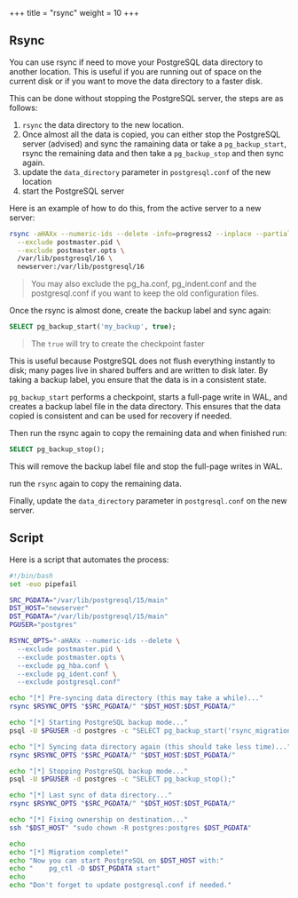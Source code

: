 +++
title = "rsync"
weight = 10
+++

## Rsync

You can use rsync if need to move your PostgreSQL data directory to another
location. This is useful if you are running out of space on the current disk or
if you want to move the data directory to a faster disk.

This can be done without stopping the PostgreSQL server, the steps are as
follows:

1. `rsync` the data directory to the new location.
2. Once almost all the data is copied, you can either stop the PostgreSQL server (advised) and sync the ramaining data or take a `pg_backup_start`,  rsync the remaining data and then take a `pg_backup_stop` and then sync again.
3. update the `data_directory` parameter in `postgresql.conf` of the new location
4. start the PostgreSQL server

Here is an example of how to do this, from the active server to a new server:

```bash
rsync -aHAXx --numeric-ids --delete -info=progress2 --inplace --partial \
  --exclude postmaster.pid \
  --exclude postmaster.opts \
  /var/lib/postgresql/16 \
  newserver:/var/lib/postgresql/16
 ```
> You may also exclude the pg_ha.conf, pg_indent.conf and the postgresql.conf if you want to keep the old configuration files.

Once the rsync is almost done, create the backup label and sync again:

```sql
SELECT pg_backup_start('my_backup', true);
```
> The `true` will try to create the checkpoint faster

This is useful because PostgreSQL does not flush everything instantly to disk; many pages live in shared buffers and are written to disk later. By taking a backup label, you ensure that the data is in a consistent state.

`pg_backup_start` performs a checkpoint, starts a full-page write in WAL, and creates a backup label file in the data directory. This ensures that the data copied is consistent and can be used for recovery if needed.

Then run the rsync again to copy the remaining data and when finished run:

```sql
SELECT pg_backup_stop();
```

This will remove the backup label file and stop the full-page writes in WAL.

run the `rsync` again to copy the remaining data.


Finally, update the `data_directory` parameter in `postgresql.conf` on the new server.


## Script

Here is a script that automates the process:

```bash
#!/bin/bash
set -euo pipefail

SRC_PGDATA="/var/lib/postgresql/15/main"
DST_HOST="newserver"
DST_PGDATA="/var/lib/postgresql/15/main"
PGUSER="postgres"

RSYNC_OPTS="-aHAXx --numeric-ids --delete \
  --exclude postmaster.pid \
  --exclude postmaster.opts \
  --exclude pg_hba.conf \
  --exclude pg_ident.conf \
  --exclude postgresql.conf"

echo "[*] Pre-syncing data directory (this may take a while)..."
rsync $RSYNC_OPTS "$SRC_PGDATA/" "$DST_HOST:$DST_PGDATA/"

echo "[*] Starting PostgreSQL backup mode..."
psql -U $PGUSER -d postgres -c "SELECT pg_backup_start('rsync_migration', true);"

echo "[*] Syncing data directory again (this should take less time)..."
rsync $RSYNC_OPTS "$SRC_PGDATA/" "$DST_HOST:$DST_PGDATA/"

echo "[*] Stopping PostgreSQL backup mode..."
psql -U $PGUSER -d postgres -c "SELECT pg_backup_stop();"

echo "[*] Last sync of data directory..."
rsync $RSYNC_OPTS "$SRC_PGDATA/" "$DST_HOST:$DST_PGDATA/"

echo "[*] Fixing ownership on destination..."
ssh "$DST_HOST" "sudo chown -R postgres:postgres $DST_PGDATA"

echo
echo "[*] Migration complete!"
echo "Now you can start PostgreSQL on $DST_HOST with:"
echo "    pg_ctl -D $DST_PGDATA start"
echo
echo "Don't forget to update postgresql.conf if needed."
```
